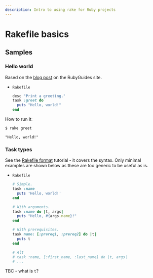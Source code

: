 ```yaml
---
description: Intro to using rake for Ruby projects
---
```

# Rakefile basics

## Samples

### Hello world

Based on the [blog post](https://www.rubyguides.com/2019/02/ruby-rake/) on the RubyGuides site.

- `Rakefile`
    ```rake
    desc "Print a greeting."
    task :greet do
      puts "Hello, world!"
    end
    ```

How to run it:

```sh
$ rake greet
```
```
"Hello, world!"
```

### Task types

See the [Rakefile format](https://ruby.github.io/rake/doc/rakefile_rdoc.html) tutorial - it covers the syntax. Only minimal examples are shown below as these are too generic to be useful as is.

- `Rakefile`
    ```rake
    # Simple.
    task :name
      puts 'Hello, world!'
    end

    # With arguments.
    task :name do |t, args|
      puts "Hello, #{args.name}!"
    end

    # With prerequisites.
    task name: [:prereq1, :prereq2] do |t|
      puts t
    end

    # Alt
    # task :name, [:first_name, :last_name] do |t, args|
    # ...
    ```


TBC - what is `t`?

